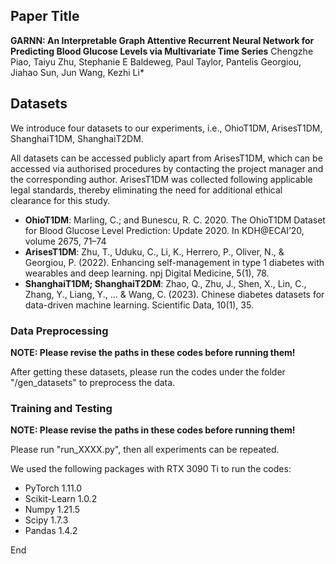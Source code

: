 ## Paper Title ##
**GARNN: An Interpretable Graph Attentive Recurrent Neural Network for Predicting Blood Glucose Levels via Multivariate Time Series**
Chengzhe Piao, Taiyu Zhu, Stephanie E Baldeweg, Paul Taylor, Pantelis Georgiou, Jiahao Sun, Jun Wang, Kezhi Li*
## Datasets ##
We introduce four datasets to our experiments, i.e., OhioT1DM, ArisesT1DM, ShanghaiT1DM, ShanghaiT2DM.

All datasets can be accessed publicly apart from ArisesT1DM, which can be accessed via authorised procedures by contacting the project manager and the corresponding author. ArisesT1DM was collected following applicable legal standards, thereby eliminating the need for additional ethical clearance for this study.

* **OhioT1DM**: Marling, C.; and Bunescu, R. C. 2020. The OhioT1DM Dataset for Blood Glucose Level Prediction: Update 2020. In KDH@ECAI’20, volume 2675, 71–74
* **ArisesT1DM**: Zhu, T., Uduku, C., Li, K., Herrero, P., Oliver, N., & Georgiou, P. (2022). Enhancing self-management in type 1 diabetes with wearables and deep learning. npj Digital Medicine, 5(1), 78.
* **ShanghaiT1DM; ShanghaiT2DM**: Zhao, Q., Zhu, J., Shen, X., Lin, C., Zhang, Y., Liang, Y., ... & Wang, C. (2023). Chinese diabetes datasets for data-driven machine learning. Scientific Data, 10(1), 35.

### Data Preprocessing

**NOTE: Please revise the paths in these codes before running them!**

After getting these datasets, please run the codes under the folder "/gen_datasets" to preprocess the data. 

### Training and Testing

**NOTE: Please revise the paths in these codes before running them!**

Please run "run_XXXX.py", then all experiments can be repeated.

We used the following packages with RTX 3090 Ti to run the codes:
* PyTorch 1.11.0
* Scikit-Learn 1.0.2
* Numpy 1.21.5
* Scipy 1.7.3
* Pandas 1.4.2 

End


#